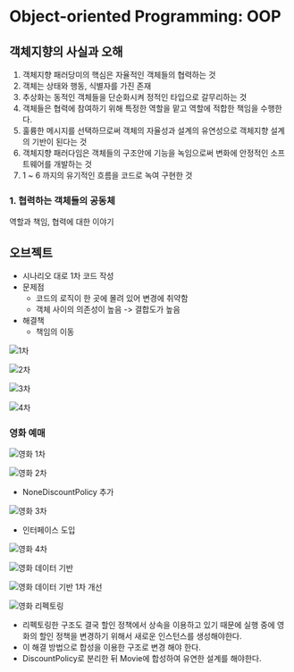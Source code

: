# Object-oriented Programming: OOP

## 객체지향의 사실과 오해

1. 객체지향 패러당미의 핵심은 자율적인 객체들의 협력하는 것
2. 객체는 상태와 행동, 식별자를 가진 존재
3. 추상화는 동적인 객체들을 단순화시켜 정적인 타입으로 갈무리하는 것
4. 객체들은 협력에 참여하기 위해 특정한 역할을 맡고 역할에 적합한 책임을 수행한다.
5. 훌륭한 메시지를 선택하므로써 객체의 자율성과 설계의 유연성으로 객체지향 설계의 기반이 된다는 것
6. 객체지향 패러다임은 객체들의 구조안에 기능을 녹임으로써 변화에 안정적인 소프트웨어를 개발하는 것
7. 1 ~ 6 까지의 유기적인 흐름을 코드로 녹여 구현한 것

### 1. 협력하는 객체들의 공동체

역할과 책임, 협력에 대한 이야기

## 오브젝트

* 시나리오 대로 1차 코드 작성
* 문제점
	* 코드의 로직이 한 곳에 몰려 있어 변경에 취약함
	* 객체 사이의 의존성이 높음 -&gt; 결합도가 높음
* 해결책
	* 책임의 이동

![1&#xCC28;](../.gitbook/assets/audience1.png)

![2&#xCC28;](../.gitbook/assets/audience2.png)

![3&#xCC28;](../.gitbook/assets/audience3.png)

![4&#xCC28;](../.gitbook/assets/audience4.png)

### 영화 예매

![&#xC601;&#xD654; 1&#xCC28;](../.gitbook/assets/movie1.png)

![&#xC601;&#xD654; 2&#xCC28;](../.gitbook/assets/movie2.png)

* NoneDiscountPolicy 추가

![&#xC601;&#xD654; 3&#xCC28;](../.gitbook/assets/movie3.png)

* 인터페이스 도입

![&#xC601;&#xD654; 4&#xCC28;](../.gitbook/assets/movie4.png)

![&#xC601;&#xD654; &#xB370;&#xC774;&#xD130; &#xAE30;&#xBC18;](../.gitbook/assets/movie_data.png)

![&#xC601;&#xD654; &#xB370;&#xC774;&#xD130; &#xAE30;&#xBC18; 1&#xCC28; &#xAC1C;&#xC120;](../.gitbook/assets/movie_data2.png)

![&#xC601;&#xD654; &#xB9AC;&#xD399;&#xD1A0;&#xB9C1;](../.gitbook/assets/movie_refactor.png)

* 리펙토링한 구조도 결국 할인 정책에서 상속을 이용하고 있기 때문에 실행 중에 영화의 할인 정책을 변경하기 위해서 새로운 인스턴스를 생성해야한다.
* 이 해결 방법으로 합성을 이용한 구조로 변경 해야 한다.
* DiscountPolicy로 분리한 뒤 Movie에 합성하여 유연한 설계를 해야한다.
